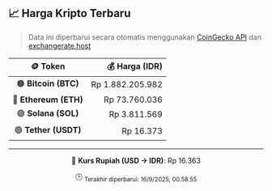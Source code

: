 

<!-- HARGA_KRIPTO -->
## 📈 Harga Kripto Terbaru

> Data ini diperbarui secara otomatis menggunakan [CoinGecko API](https://www.coingecko.com/) dan [exchangerate.host](https://exchangerate.host/)

<div align="center">

| 🪙 Token | 💰 Harga (IDR) |
|:------:|---------------:|
| 🟠 **Bitcoin (BTC)**   | Rp 1.882.205.982 |
| 🔵 **Ethereum (ETH)**  | Rp 73.760.036 |
| 🟣 **Solana (SOL)**    | Rp 3.811.569 |
| 🟢 **Tether (USDT)**   | Rp 16.373 |

---

💱 **Kurs Rupiah (USD → IDR)**: Rp 16.363

🕒 <sub>Terakhir diperbarui: 16/9/2025, 00.58.55</sub>

</div>
<!-- /HARGA_KRIPTO -->